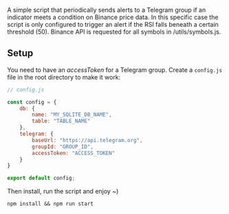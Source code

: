 A simple script that periodically sends alerts to a Telegram group if an indicator meets a condition on Binance price data. In this specific case the script is only configured to trigger an alert if the RSI falls beneath a certain threshold (50). Binance API is requested for all symbols in /utils/symbols.js.

## Setup

You need to have an _accessToken_ for a Telegram group. Create a `config.js` file in the root directory to make it work:

```js
// config.js

const config = {
    db: {
        name: "MY_SQLITE_DB_NAME",
        table: "TABLE_NAME"
    },
    telegram: {
        baseUrl: "https://api.telegram.org",
        groupId: "GROUP_ID",
        accessToken: "ACCESS_TOKEN"
    }
}

export default config;
```

Then install, run the script and enjoy ~) 

```
npm install && npm run start
```
